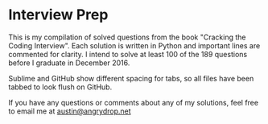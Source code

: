 # Interview Prep

This is my compilation of solved questions from the book "Cracking the Coding Interview". Each solution is written in Python and important lines are commented for clarity. I intend to solve at least 100 of the 189 questions before I graduate in December 2016.

Sublime and GitHub show different spacing for tabs, so all files have been tabbed to look flush on GitHub.

If you have any questions or comments about any of my solutions, feel free to email me at austin@angrydrop.net
